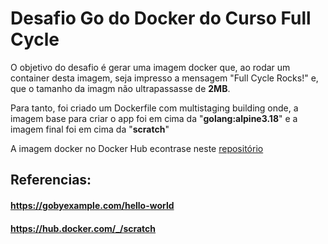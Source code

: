 # Desafio Go do Docker do Curso Full Cycle

O objetivo do desafio é gerar uma imagem docker que, ao rodar um container desta imagem, seja impresso a mensagem "Full Cycle Rocks!" e, que o tamanho da imagm não ultrapassasse de **2MB**.

Para tanto, foi criado um Dockerfile com multistaging building onde, a imagem base para criar o app foi em cima da "**golang:alpine3.18**" e a imagem final foi em cima da "**scratch**"

A imagem docker no Docker Hub econtrase neste <a href=https://hub.docker.com/repository/docker/nandopx/go/general target="_blank" rel="noopener noreferrer">repositório</a>

## Referencias:
#### https://gobyexample.com/hello-world
#### https://hub.docker.com/_/scratch
